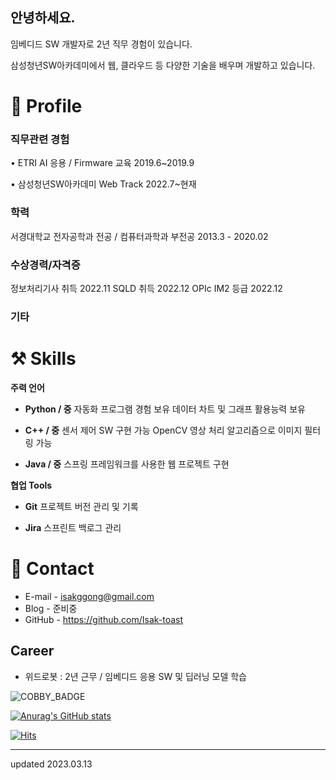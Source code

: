 ## 안녕하세요.

임베디드 SW 개발자로 2년 직무 경험이 있습니다.

삼성청년SW아카데미에서 웹, 클라우드 등 다양한 기술을 배우며 개발하고 있습니다.

# 🔎 Profile
### 직무관련 경험

• ETRI AI 응용 / Firmware 교육 2019.6~2019.9

• 삼성청년SW아카데미 Web Track 2022.7~현재

### 학력

서경대학교 전자공학과 전공 / 컴퓨터과학과 부전공  2013.3 - 2020.02

### 수상경력/자격증

정보처리기사 취득 2022.11
SQLD 취득 2022.12
OPIc IM2 등급  2022.12

### 기타

# ⚒️ Skills
**주력 언어**

- **Python / 중**
    자동화 프로그램 경험 보유
    데이터 차트 및 그래프 활용능력 보유
    
- **C++ / 중**
    센서 제어 SW 구현 가능
    OpenCV 영상 처리 알고리즘으로 이미지 필터링 가능
    
- **Java / 중**
    스프링 프레임워크를 사용한 웹 프로젝트 구현
    

**협업 Tools**

- **Git**
    프로젝트 버전 관리 및 기록 
    
- **Jira**
    스프린트 백로그 관리

# 👋 Contact
- E-mail - isakggong@gmail.com
- Blog - 준비중
- GitHub - https://github.com/Isak-toast


## Career
- 위드로봇 : 2년 근무 / 임베디드 응용 SW 및 딥러닝 모델 학습

![COBBY_BADGE](https://cobby-play.com/api/user/badge/Isak-toast?theme=2)

[![Anurag's GitHub stats](https://github-readme-stats.vercel.app/api?username=Isak-toast)](https://github.com/anuraghazra/github-readme-stats)

[![Hits](https://hits.seeyoufarm.com/api/count/incr/badge.svg?url=https%3A%2F%2Fgithub.com%2FIsak-toast&count_bg=%232545ED&title_bg=%23555555&icon=&icon_color=%23E7E7E7&title=hits&edge_flat=false)](https://hits.seeyoufarm.com)



----
updated 2023.03.13
